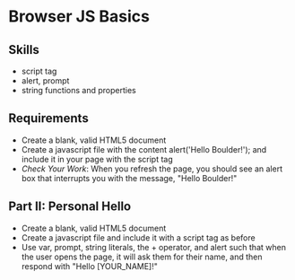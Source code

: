 Browser JS Basics
==========

Skills
----------
- script tag
- alert, prompt
- string functions and properties

Requirements
-----------

- Create a blank, valid HTML5 document
- Create a javascript file with the content alert('Hello Boulder!'); and include it in your page with the script tag
- <em>Check Your Work</em>: When you refresh the page, you should see an alert box that interrupts you with the message, "Hello Boulder!"

Part II: Personal Hello
-----------
- Create a blank, valid HTML5 document
- Create a javascript file and include it with a script tag as before
- Use var, prompt, string literals, the + operator, and alert such that when the user opens the page, it will ask them for their name, and then respond with "Hello [YOUR_NAME]!"

